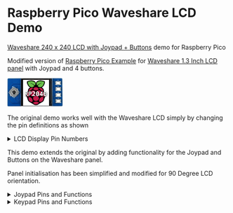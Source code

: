 # Raspberry Pico Waveshare LCD Demo
[Waveshare 240 x 240 LCD with Joypad + Buttons](Pico-LCD-1.3-1.jpg) demo for Raspberry Pico

Modified version of [Raspberry Pico Example](https://github.com/raspberrypi/pico-examples/tree/master/pio/st7789_lcd) for
[Waveshare 1.3 Inch LCD panel](https://www.waveshare.com/wiki/Pico-LCD-1.3) with Joypad and 4 buttons.

<img src="Graphics/Pico-LCD-RP2040.png" alt="Waveshare LCD" title="Waveshare LCD" width="25%" height="25%">

The original demo works well with the Waveshare LCD simply by changing the pin definitions as shown

<details><summary>LCD Display Pin Numbers</summary>
<p>
  
| Function   | Original Demo Pin | Waveshare Panel Pin | 
|------------|:-----------------:| :------------------:|
| `DC`       |        3          |         8           |
| `CS`       |        2          |         9           |
| `CLK`      |        1          |         10          |
| `DIN`      |        0          |         11          |
| `RESET`    |        4          |         12          |
| `BL`       |        5          |         13          |

</p>
</details>

This demo extends the original by adding functionality for the Joypad and Buttons on the Waveshare panel.

Panel initialisation has been simplified and modified for 90 Degree LCD orientation.


<details><summary>Joypad Pins and Functions</summary>
<p>

| Pin | Joypad     | Function              |
|:---:|------------|-----------------------|
|  2  | `UP`       |  Static Image - Up    |
| 18  | `DOWN`     |  Static Image - Down  |
| 16  | `LEFT`     |  Static Image - Left  |
| 20  | `RIGHT`    |  Static Image - Right |
|  3  | `CENTRE`   |  (Re)Start Animation  | 

</p>
</details>

<details><summary>Keypad Pins and Functions</summary>
<p>

| Pin | Keypad     | Function              |
|:---:|:----------:|-----------------------|
| 15  | `A`        | Speed up / slow down  |
| 17  | `B`        | Slow down / speed up  |
| 19  | `X`        | Stop Animation        |
| 21  | `Y`        | Animation Direction   |

</p>
</details>





